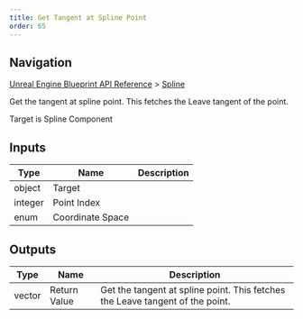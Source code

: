 ```yaml
---
title: Get Tangent at Spline Point
order: 65
---
```

## Navigation

[Unreal Engine Blueprint API Reference](https://dev.epicgames.com/documentation/en-us/unreal-engine/BlueprintAPI) > [Spline](https://dev.epicgames.com/documentation/en-us/unreal-engine/BlueprintAPI/Spline)

Get the tangent at spline point. This fetches the Leave tangent of the point.

Target is Spline Component

## Inputs

| Type | Name | Description |
| --- | --- | --- |
| object | Target |  |
| integer | Point Index |  |
| enum | Coordinate Space |  |

## Outputs

| Type | Name | Description |
| --- | --- | --- |
| vector | Return Value | Get the tangent at spline point. This fetches the Leave tangent of the point. |
